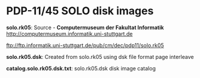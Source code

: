 # PDP-11/45 SOLO disk images

**solo.rk05**: Source - **Computermuseum der Fakultat Informatik**  
http://computermuseum.informatik.uni-stuttgart.de

ftp://ftp.informatik.uni-stuttgart.de/pub/cm/dec/pdp11/solo.rk05

**solo.rk05.dsk**: Created from solo.rk05 using dsk file format page interleave

**catalog.solo.rk05.dsk.txt**: solo.rk05.dsk disk image catalog
